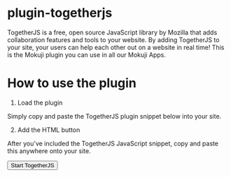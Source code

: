 plugin-togetherjs
=================

TogetherJS is a free, open source JavaScript library by Mozilla that adds collaboration features and tools to your website. By adding TogetherJS to your site, your users can help each other out on a website in real time! This is the Mokuji plugin you can use in all our Mokuji Apps.

# How to use the plugin

1. Load the plugin

Simply copy and paste the TogetherJS plugin snippet below into your site.

<?php echo load_plugin('togetherjs'); ?>

2. Add the HTML button

After you've included the TogetherJS JavaScript snippet, copy and paste this anywhere onto your site.

<button onclick="TogetherJS(this); return false;">Start TogetherJS</button>